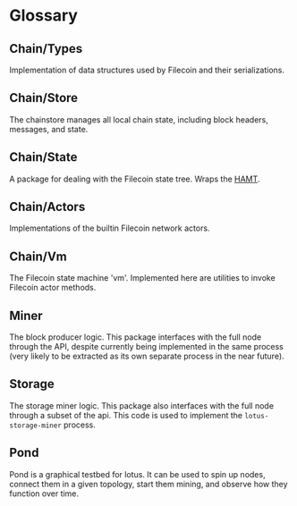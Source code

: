 # Glossary

## Chain/Types

Implementation of data structures used by Filecoin and their serializations.

## Chain/Store

The chainstore manages all local chain state, including block headers, messages, and state.

## Chain/State

A package for dealing with the Filecoin state tree. Wraps the [HAMT](https://github.com/ipfs/go-hamt-ipld).

## Chain/Actors

Implementations of the builtin Filecoin network actors.

## Chain/Vm

The Filecoin state machine 'vm'. Implemented here are utilities to invoke Filecoin actor methods.

## Miner

The block producer logic. This package interfaces with the full node through the API, despite currently being implemented in the same process (very likely to be extracted as its own separate process in the near future).

## Storage

The storage miner logic. This package also interfaces with the full node through a subset of the api. This code is used to implement the `lotus-storage-miner` process.

## Pond

Pond is a graphical testbed for lotus. It can be used to spin up nodes, connect them in a given topology, start them mining, and observe how they function over time.
